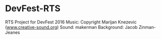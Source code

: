 # DevFest-RTS
RTS Project for DevFest 2016
Music: Copyright Marijan Knezevic (www.creative-sound.org)
Sound: makerman
Background: Jacob Zinman-Jeanes

